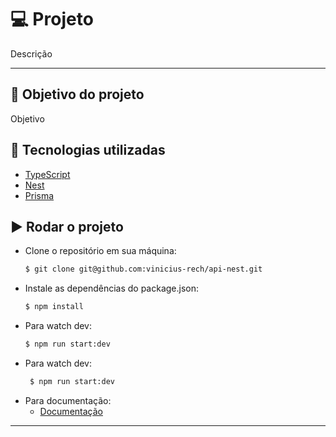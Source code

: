 # :computer: Projeto

Descrição

---

## :dart: Objetivo do projeto

Objetivo

## :rocket: Tecnologias utilizadas

- [TypeScript](https://www.typescriptlang.org/)
- [Nest](https://nestjs.com/)
- [Prisma](https://www.prisma.io/)

## :arrow_forward: Rodar o projeto

- Clone o repositório em sua máquina:
    ```sh
    $ git clone git@github.com:vinicius-rech/api-nest.git
    ```
- Instale as dependências do package.json:
    ```sh
    $ npm install
    ```
- Para watch dev:
    ```sh
    $ npm run start:dev
    ```
- Para watch dev:
   ```sh
    $ npm run start:dev
    ```
- Para documentação:
   - [Documentação](http://localhost:3000/api)
---
